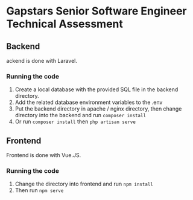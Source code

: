 # Gapstars Senior Software Engineer Technical Assessment

## Backend

ackend is done with Laravel.

### Running the code

1. Create a local database with the provided SQL file in the backend directory.
2. Add the related database environment variables to the .env
3. Put the backend directory in apache / nginx directory, then change directory into the backend and run `composer install`
4. Or run `composer install` then `php artisan serve`

## Frontend

Frontend is done with Vue.JS.

### Running the code

1. Change the directory into frontend and run `npm install`
2. Then run `npm serve`
